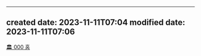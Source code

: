 
---
created date: 2023-11-11T07:04
modified date: 2023-11-11T07:06
---
[🏛️ 000 홈](../🏛️%20000%20홈.md)
